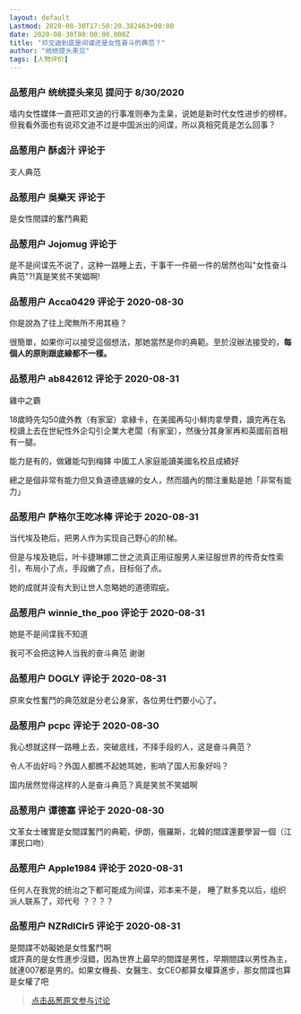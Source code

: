 ```yaml
---
layout: default
Lastmod: 2020-08-30T17:50:20.382463+00:00
date: 2020-08-30T00:00:00.000Z
title: "邓文迪到底是间谍还是女性奋斗的典范？"
author: "统统提头来见"
tags: [人物评价]
---
```



### 品葱用户 **统统提头来见** 提问于 8/30/2020
    
墙内女性媒体一直把邓文迪的行事准则奉为圭臬，说她是新时代女性进步的榜样。但我看外面也有说邓文迪不过是中国派出的间谍，所以真相究竟是怎么回事？
    
                

### 品葱用户 **酥卤汁** 评论于 
        
支人典范
        
                

### 品葱用户 **吳樂天** 评论于 
        
是女性間諜的奮鬥典範
        
                

### 品葱用户 **Jojomug** 评论于 
        
是不是间谍先不说了，这种一路睡上去，干事干一件砸一件的居然也叫"女性奋斗典范"?!真是笑贫不笑娼啊!
        
                

### 品葱用户 **Acca0429** 评论于 2020-08-30
        
你是說為了往上爬無所不用其極？  
  
很簡單，如果你可以接受這個想法，那她當然是你的典範。至於沒辦法接受的，**每個人的原則跟底線都不一樣。**
        
                

### 品葱用户 **ab842612** 评论于 2020-08-31
        
雞中之霸  
  
18歲時先勾50歲外教（有家室）拿綠卡，在美國再勾小鮮肉拿學費，讀完再在名校讀上去在世紀性外企勾引企業大老闆（有家室），然後分其身家再和英國前首相有一腿。  
  
能力是有的，做雞能勾到梅鐸 中國工人家庭能讀美國名校且成績好  
  
  
總之是個非常有能力但又負道德底線的女人，然而牆內的關注重點是她「非常有能力」
        
                

### 品葱用户 **萨格尔王吃冰棒** 评论于 2020-08-31
        
当代埃及艳后，把男人作为实现自己野心的阶梯。  
  
但是与埃及艳后，叶卡捷琳娜二世之流真正用征服男人来征服世界的传奇女性索引，布局小了点，手段嫩了点，目标俗了点。  
  
她的成就并没有大到让世人忽略她的道德瑕疵。
        
                

### 品葱用户 **winnie_the_poo** 评论于 2020-08-31
        
她是不是间谍我不知道  
  
我可不会把这种人当我的奋斗典范 谢谢
        
                

### 品葱用户 **DOGLY** 评论于 2020-08-31
        
原來女性奮鬥的典范就是分老公身家，各位男仕們要小心了。
        
                

### 品葱用户 **pcpc** 评论于 2020-08-30
        
我心想就这样一路睡上去，突破底线，不择手段的人，这是奋斗典范？  
  
令人不齿好吗？外国人都瞧不起她骂她，影响了国人形象好吗？  
  
国内居然觉得这样的人是奋斗典范？真是笑贫不笑娼啊
        
                

### 品葱用户 **谭德塞** 评论于 2020-08-30
        
文革女士確實是女間諜奮鬥的典範，伊朗，俄羅斯，北韓的間諜還要學習一個（江澤民口吻）
        
                

### 品葱用户 **Apple1984** 评论于 2020-08-31
        
任何人在我党的统治之下都可能成为间谍，邓本来不是， 睡了默多克以后，组织派人联系了，邓代号 ？？？？
        
                

### 品葱用户 **NZRdlClr5** 评论于 2020-08-31
        
是間諜不妨礙她是女性奮鬥啊  
或許真的是女性進步沒錯，因為世界上最早的間諜是男性，早期間諜以男性為主，就連007都是男的。如果女機長、女醫生、女CEO都算女權算進步，那女間諜也算是女權了吧
        
                





> [点击品葱原文参与讨论](https://pincong.rocks/question/30452)

